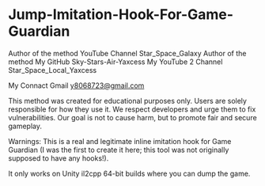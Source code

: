 # Jump-Imitation-Hook-For-Game-Guardian

Author of the method  YouTube Channel Star_Space_Galaxy
Author of the method My GitHub Sky-Stars-Air-Yaxcess
My YouTube 2 Channel Star_Space_Local_Yaxcess

My Connact Gmail y8068723@gmail.com

This method was created for educational purposes only. Users are solely responsible for how they use it. We respect developers and urge them to fix vulnerabilities. Our goal is not to cause harm, but to promote fair and secure gameplay.


Warnings: This is a real and legitimate inline imitation hook for Game Guardian (I was the first to create it here; this tool was not originally supposed to have any hooks!).

It only works on Unity il2cpp 64-bit builds where you can dump the game.

